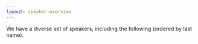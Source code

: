 ```yaml
---
layout: speaker-overview
---
```


We have a diverse set of speakers, including the following (ordered by last name).